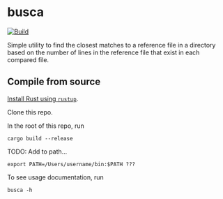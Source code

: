 # busca

[![Build](https://github.com/noahbaculi/busca/actions/workflows/rust.yml/badge.svg?branch=main&event=push)](https://github.com/noahbaculi/busca/actions/workflows/rust.yml)

Simple utility to find the closest matches to a reference file in a directory based on the number of lines in the reference file that exist in each compared file.

## Compile from source

[Install Rust using `rustup`](https://www.rust-lang.org/tools/install).

Clone this repo.

In the root of this repo, run

```shell
cargo build --release
```

TODO: Add to path...

```shell
export PATH=/Users/username/bin:$PATH ???
```

To see usage documentation, run

```shell
busca -h
```
